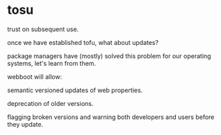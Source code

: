 # tosu

trust on subsequent use.

once we have established tofu, what about updates?

package managers have (mostly) solved this problem for our operating systems,
let's learn from them.

webboot will allow:

semantic versioned updates of web properties.

deprecation of older versions.

flagging broken versions and warning both developers and users before they update.

<Link class="bottom" to="//" text="tosu"></Link>
